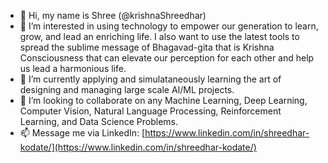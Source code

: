 - 👋 Hi, my name is Shree (@krishnaShreedhar)
- 👀 I’m interested in using technology to empower our generation to learn, grow, and lead an enriching life. I also want to use the latest tools to spread the sublime message of Bhagavad-gita that is Krishna Consciousness that can elevate our perception for each other and help us lead a harmonious life.
- 🌱 I’m currently applying and simulataneously learning the art of designing and managing large scale AI/ML projects.
- 💞️ I’m looking to collaborate on any Machine Learning, Deep Learning, Computer Vision, Natural Language Processing, Reinforcement Learning, and Data Science Problems.
- 📫 Message me via LinkedIn: [https://www.linkedin.com/in/shreedhar-kodate/](https://www.linkedin.com/in/shreedhar-kodate/)

<!---
krishnaShreedhar/krishnaShreedhar is a ✨ special ✨ repository because its `README.md` (this file) appears on your GitHub profile.
You can click the Preview link to take a look at your changes.
--->

